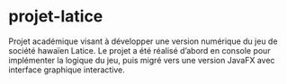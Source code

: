 # projet-latice
Projet académique visant à développer une version numérique du jeu de société hawaïen Latice. Le projet a été réalisé d’abord en console pour implémenter la logique du jeu, puis migré vers une version JavaFX avec interface graphique interactive.
